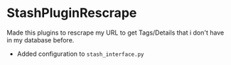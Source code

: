 # StashPluginRescrape

Made this plugins to rescrape my URL to get Tags/Details that i don't have in my database before.

- Added configuration to `stash_interface.py`
